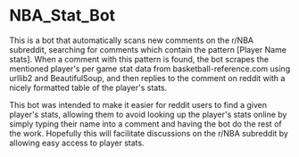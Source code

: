 # NBA_Stat_Bot

This is a bot that automatically scans new comments on the r/NBA subreddit, searching for comments which contain the pattern [Player Name stats]. When a comment with this pattern is found, the bot scrapes the mentioned player's per game stat data from basketball-reference.com using urllib2 and BeautifulSoup, and then replies to the comment on reddit with a nicely formatted table of the player's stats. 

This bot was intended to make it easier for reddit users to find a given player's stats, allowing them to avoid looking up the player's stats online by simply
typing their name into a comment and having the bot do the rest of the work. Hopefully this will facilitate discussions on the r/NBA subreddit by allowing easy
access to player stats. 
